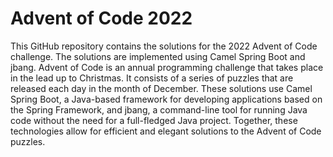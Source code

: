 # Advent of Code 2022

This GitHub repository contains the solutions for the 2022 Advent of Code challenge. The solutions are implemented using Camel Spring Boot and jbang. Advent of Code is an annual programming challenge that takes place in the lead up to Christmas. It consists of a series of puzzles that are released each day in the month of December. These solutions use Camel Spring Boot, a Java-based framework for developing applications based on the Spring Framework, and jbang, a command-line tool for running Java code without the need for a full-fledged Java project. Together, these technologies allow for efficient and elegant solutions to the Advent of Code puzzles.
